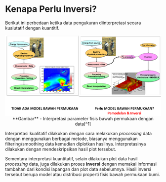 # Kenapa Perlu Inversi?

Berikut ini perbedaan ketika data pengukuran diinterpretasi secara kualutatif dengan kuantitif.

<p align = "center">
    <a href="https://gif.eos.ubc.ca/IAG">
        <img align="center" src="tutorials/why-inversion.png" />
    </a>
    **Gambar** - Interpretasi parameter fisis bawah permukaan dengan data[^1]
</p>

Interpretasi kualitatif dilakukan dengan cara melakukan *processing* data dengan menggunakan berbagai metode, biasanya menggunakan filtering/smoothing data kemudian diplotkan hasilnya. Interpretasinya dilakukan dengan mendeskripsikan hasil plot tersebut.

Sementara interpretasi kuantitatif, selain dilakukan plot data hasil *processing* data, juga dilakukan proses **inversi** dengan memakai informasi tambahan dari kondisi lapangan dan plot data sebelumnya. Hasil inversi tersebut berupa model atau distribusi properti fisis bawah permukaan bumi.

[^1]: Inversion Concept : Introduction Geophysical Inversion. Website: https://gif.eos.ubc.ca/IAG